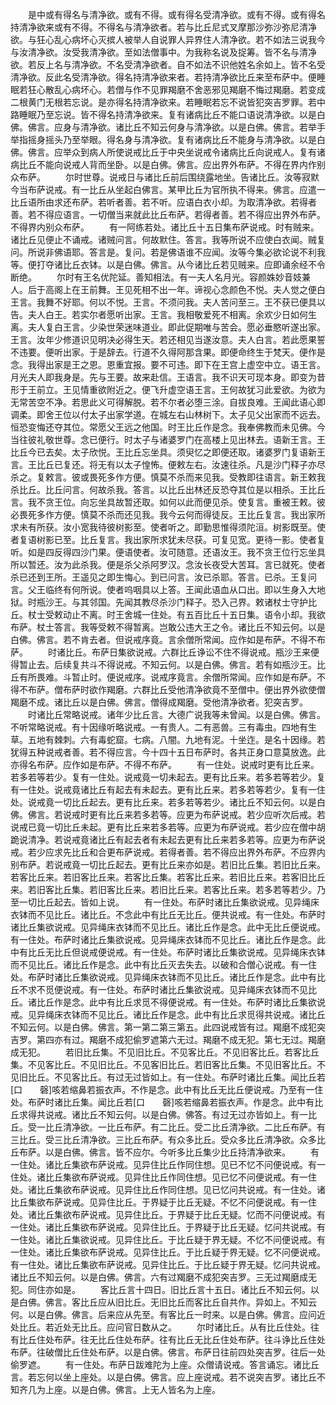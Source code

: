 <!-- { "loadSidebar": true } -->
　　是中或有得名与清净欲。或有不得。或有得名受清净欲。或有不得。或有得名持清净欲来或有不得。不得名与清净欲者。若与比丘尼式叉摩那沙弥沙弥尼清净欲。与狂心乱心病坏心灭摈人被举人自说罪人异界住人清净欲。若不如法三说我今与汝清净欲。汝受我清净欲。至如法僧事中。为我称名说及捉筹。皆不名与清净欲。若反上名与清净欲。不名受清净欲者。自不如法不识他姓名余如上。皆不名受清净欲。反此名受清净欲。得名持清净欲来者。若持清净欲比丘来至布萨中。便睡眠若狂心散乱心病坏心。若僧与作不见罪羯磨不舍恶邪见羯磨不悔过羯磨。若变成二根黄门无根若忘说。是亦得名持清净欲来。若睡眠若忘不说皆犯突吉罗罪。若中路睡眠乃至忘说。皆不得名持清净欲来。复有诸病比丘不能口语说清净欲。以是白佛。佛言。应身与清净欲。诸比丘不知云何身与清净欲。以是白佛。佛言。若举手举指摇身摇头乃至举眼。得名身与清净欲。复有诸病比丘不能身与清净欲。以是白佛。佛言。应举众到病人所使说戒比丘于中央坐说戒令诸病比丘向说戒人。复有诸病比丘不能向说戒人背而坐卧。以是白佛。佛言。应出界外布萨。不得在界内作别众布萨。
　　尔时世尊。说戒日与诸比丘前后围绕露地坐。告诸比丘。汝等寂默今当布萨说戒。有一比丘从坐起白佛言。某甲比丘为官所执不得来。佛言。应遣一比丘语所由求还布萨。若听者善。若不听。应语白衣小却。为取清净欲。若得者善。若不得应语言。一切僧当来就此比丘布萨。若得者善。若不得应出界外布萨。不得界内别众布萨。
　　有一阿练若处。诸比丘十五日集布萨说戒。时有贼来。诸比丘见便止不诵戒。诸贼问言。何故默住。答言。我等所说不应使白衣闻。贼复问。所说非佛语耶。答言是。复问。若是佛语谁不应闻。汝等今集必欲论说不利我等。便打夺诸比丘衣钵。以是白佛。佛言。从今诸比丘若见贼来。应即诵余经不令断绝。
　　尔时有王名优陀延。善知相法。有一夫人名月光。容颜姝妙音妓兼人。后于高阁上在王前舞。王见死相不出一年。谛视心念颜色不悦。夫人觉之便白王言。我舞不好耶。何以不悦。王言。不须问我。夫人苦问至三。王不获已便具以告。夫人白王。若实尔者愿听出家。王言。我相敬爱死不相离。余欢少日如何生离。夫人复白王言。少染世荣迷味道业。即此促期唯与苦会。愿必垂愍听遂出家。王言。汝年少修道识见明决必得生天。若还相见当遂汝意。夫人白言。若此愿果誓不违要。便听出家。于是辞去。行道不久得阿那含果。即便命终生于梵天。便作是念。我得出家是王之恩。恩重宜报。要不可违。即下在王宫上虚空中立。语王言。月光夫人即我身是。先与王要。故来赴信。王语言。我不识天可现本身。即变为昔形于王前立。王见情重欲附近之。便飞升虚空语王言。王何故犹习此爱欲。为欲为无常苦空不净。若思此义可得解脱。若不尔者必堕三涂。自拔良难。王闻此语心即调柔。即舍王位以付太子出家学道。在城左右山林树下。太子见父出家而不远去。恒恐变悔还夺其位。常愿父王远之他国。时王比丘作是念。我奉佛教而未见佛。今当往彼礼敬世尊。念已便行。时太子与诸婆罗门在高楼上见出林去。语新王言。王比丘今已去矣。太子欣悦。王比丘忘坐具。须臾忆之即便还取。诸婆罗门复语新王言。王比丘已复还。将无有以太子惶怖。便敕左右。汝速往杀。凡是沙门释子亦尽杀之。复敕言。彼或畏死多作方便。慎莫不杀而来见我。受教即往语言。新王敕我杀比丘。比丘问言。何故杀我。答言。以比丘出林还反恐夺其位是以相杀。王比丘言。我不贪王位。向忘坐具故暂还取。如何以此而便见杀。使复言。重被王敕。彼必畏死多作方便。慎莫不杀而还见我。我今云何而得徒反。王比丘复言。我出家所求未有所获。汝小宽我待彼树影至。使者听之。即勤思惟得须陀洹。树影既至。使者复语树影已至。比丘复言。我出家所求犹未尽获。可复见宽。更待一影。使者复听。如是四反得四沙门果。便语使者。汝可随意。还语汝王。我不贪王位行忘坐具所以暂还。汝为此杀我。便是杀父杀阿罗汉。念汝长夜受大苦耳。言已就死。使者杀已还到王所。王遥见之即生悔心。到已问言。汝已杀耶。答言。已杀。王复问言。父王临终有何所说。使者呜咽具以上答。王闻此语血从口出。即以生身入大地狱。时瓶沙王。与其邻国。先闻其教尽杀沙门释子。恐入己界。敕诸杖士守护比丘。杖士受敕动止不离。时王舍城一住处。有五百比丘十五日集。语令小却。我欲布萨。杖士答言。我等受敕不得暂离。岂敢公违大王之令。诸比丘不知云何。以是白佛。佛言。若不肯去者。但说戒序竟。言余僧所常闻。应作如是布萨。不得不布萨。
　　时诸比丘。布萨日集欲说戒。六群比丘诤讼不住不得说戒。瓶沙王来便得暂止去。后续复共斗不得说戒。不知云何。以是白佛。佛言。若有如瓶沙王。比丘有所畏难。斗暂止时。便说戒序。说戒序竟言。余僧所常闻。应作如是布萨。不得不布萨。僧布萨时欲作羯磨。六群比丘受他清净欲竟不至僧中。便出界外欲使僧羯磨不成。诸比丘以是白佛。佛言。僧得成羯磨。受他清净欲者。犯突吉罗。
　　时诸比丘常略说戒。诸年少比丘言。大德广说我等未曾闻。以是白佛。佛言。不听常略说戒。有十因缘听略说戒。一有贵人。二有恶兽。三有毒虫。四地有生草。五地有棘刺。六有毒蛇窟。七病。八闇。九地有泥。十坐迮。是名十因缘。若犹得五种说戒者善。若不得应言。今十四十五日布萨时。各共正身口意莫放逸。此亦得名布萨。应作如是布萨。不得不布萨。
　　有一住处。说戒时更有比丘来。若多若等若少。复有一住处。说戒竟一切未起去。更有比丘来。若多若等若少。复有一住处。说戒竟诸比丘有起去有未起去。更有比丘来。若多若等若少。复有一住处。说戒竟一切比丘起去。更有比丘来。若多若等若少。诸比丘不知云何。以是白佛。佛言。若说戒时更有比丘来若多若等。应更为布萨说戒。若少应听次后戒。若说戒已竟一切比丘未起。更有比丘来若多若等。应更为布萨说戒。若少应在僧中胡跪说清净。若说戒竟诸比丘有起去者有未起去更有比丘来若多若等。应更为布萨说戒。若少应求先比丘和合更布萨说戒。若得者善。若不得应出界外布萨。不应界内别布萨。若说戒竟一切比丘起去。更有比丘来亦如是。若旧比丘集。若旧比丘来。若客比丘来。若旧客比丘来。若客比丘集。若客比丘来。若旧比丘来。若客旧比丘来。若旧客比丘集。若旧客比丘来。若旧比丘来。若客比丘来。若多若等若少。乃至一切比丘起去。皆如上说。
　　有一住处。布萨时诸比丘集欲说戒。见异绳床衣钵而不见比丘。诸比丘。不念此中有比丘无比丘。便共说戒。有一住处。布萨时诸比丘集欲说戒。见异绳床衣钵而不见比丘。诸比丘作是念。此中无比丘便说戒。有一住处。布萨时诸比丘集欲说戒。见异绳床衣钵而不见比丘。诸比丘作是念。此中有比丘无比丘但说戒便说戒。有一住处。布萨时诸比丘集欲说戒。见异绳床衣钵而不见比丘。诸比丘作是念。此中有比丘灭去失去。以破和合僧心说戒。有一住处。布萨时诸比丘集欲说戒。见异绳床衣钵而不见比丘。诸比丘作是念。此中有比丘不求不觅便说戒。有一住处。布萨时诸比丘集欲说戒。见异绳床衣钵而不见比丘。诸比丘作是念。此中有比丘求觅不得便说戒。有一住处。布萨时诸比丘集欲说戒。见异绳床衣钵而不见比丘。诸比丘作是念。此中有比丘求觅得共说戒。诸比丘不知云何。以是白佛。佛言。第一第二第三第五。此四说戒皆有过。羯磨不成犯突吉罗。第四亦有过。羯磨不成犯偷罗遮第六无过。羯磨不成无犯。第七无过。羯磨成无犯。
　　若旧比丘集。不见旧比丘。不见客比丘。不见旧客比丘。若客比丘集。不见客比丘。不见旧比丘。不见客旧比丘。若旧客比丘集。不见旧客比丘。不见旧比丘。不见客比丘。有过无过皆如上。有一住处。布萨时诸比丘集。闻比丘若[口　　磬]咳若缩鼻若振衣声。不作是念。此中有比丘无比丘便说戒。乃至有一住处。布萨时诸比丘集。闻比丘若[口　　磬]咳若缩鼻若振衣声。作是念。此中有比丘求得共说戒。诸比丘不知云何。以是白佛。佛答。有过无过亦皆如上。有一比丘。受一比丘清净欲。一比丘布萨。有二比丘。受二比丘清净欲。二比丘布萨。有三比丘。受三比丘清净欲。三比丘布萨。有众多比丘。受众多比丘清净欲。众多比丘布萨。以是白佛。佛言。皆不应尔。今听多比丘集少比丘持清净欲来。
　　有一住处。诸比丘集欲布萨说戒。见异住比丘作同住想。见已不忆不问便说戒。有一住处。诸比丘集欲布萨说戒。见异住比丘作同住想。见已忆不问便说戒。有一住处。诸比丘集欲布萨说戒。见异住比丘作同住想。见已忆问共说戒。有一住处。诸比丘集欲布萨说戒。见异住比丘。于界疑于比丘无疑。不忆不问便说戒。有一住处。诸比丘集欲布萨说戒。见异住比丘。于界疑于比丘无疑。忆而不问便说戒。有一住处。诸比丘集欲布萨说戒。见异住比丘。于界疑于比丘无疑。忆问共说戒。有一住处。诸比丘集欲说戒。见异住比丘。于比丘疑于界无疑。不忆不问便说戒。有一住处。诸比丘集欲布萨说戒。见异住比丘。于比丘疑于界无疑。忆不问便说戒。有一住处。诸比丘集欲布萨说戒。见异住比丘。于比丘疑于界无疑。忆问共说戒。诸比丘不知云何。以是白佛。佛言。六有过羯磨不成犯突吉罗。三无过羯磨成无犯。同住亦如是。
　　客比丘言十四日。旧比丘言十五日。诸比丘不知云何。以是白佛。佛言。客比丘应从旧比丘。无旧比丘而客比丘自共作。异如上。不知云何。以是白佛。佛言。后来应从先至。有客比丘一时来。以是白佛。佛言。应问近处比丘。若近处无比丘。应问官日数从之。
　　尔时诸比丘。从有比丘住处。往有比丘住处布萨。往无比丘住处布萨。往有比丘无比丘住处布萨。往斗诤比丘住处布萨。往破僧比丘住处布萨。以是白佛。佛言。布萨日往前四处突吉罗。往后一处偷罗遮。
　　有一住处。布萨日跋难陀为上座。众僧请说戒。答言诵忘。诸比丘言。若忘何以坐上座处。以是白佛。佛言。应上座说戒。若不说突吉罗。诸比丘不知齐几为上座。以是白佛。佛言。上无人皆名为上座。

